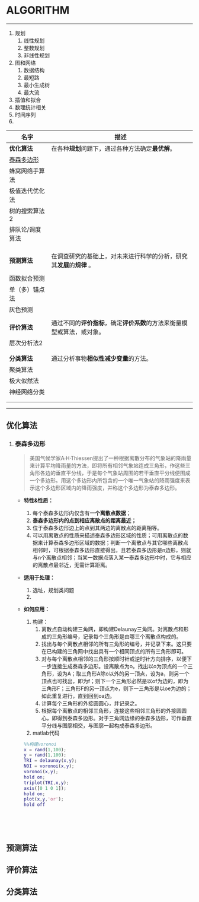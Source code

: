 # ALGORITHM

---

1. 规划
   1. 线性规划
   2. 整数规划
   3. 非线性规划
2. 图和网络
   1. 数据结构
   2. 最短路
   3. 最小生成树
   4. 最大流
3. 插值和拟合
4. 数理统计相关
5. 时间序列
6. ​



| 名字              | 描述                                       |
| --------------- | ---------------------------------------- |
| **优化算法**        | 在各种**规划**问题下，通过各种方法确定**最优解**。            |
| [泰森多边形](#泰森多边形) |                                          |
| 蜂窝网络手算法         |                                          |
| 极值迭代优化法         |                                          |
| 树的搜索算法2         |                                          |
| 排队论/调度算法        |                                          |
|                 |                                          |
|                 |                                          |
|                 |                                          |
| **预测算法**        | 在调查研究的基础上，对未来进行科学的分析，研究其**发展**的**规律** 。  |
|                 |                                          |
| 函数拟合预测          |                                          |
| 单（多）锚点法         |                                          |
| 灰色预测            |                                          |
|                 |                                          |
| **评价算法**        | 通过不同的**评价指标**，确定**评价系数**的方法来衡量模型或算法，或对象。 |
| 层次分析法2          |                                          |
|                 |                                          |
|                 |                                          |
| **分类算法**        | 通过分析事物**相似性减少变量**的方法。                    |
| 聚类算法            |                                          |
| 极大似然法           |                                          |
| 神经网络分类          |                                          |
|                 |                                          |
|                 |                                          |

----

## 优化算法

1. ### 泰森多边形

   > 美国气候学家A·H·Thiessen提出了一种根据离散分布的气象站的降雨量来计算平均降雨量的方法，即将所有相邻气象站连成三角形，作这些三角形各边的垂直平分线，于是每个气象站周围的若干垂直平分线便围成一个多边形。用这个多边形内所包含的一个唯一气象站的降雨强度来表示这个多边形区域内的降雨强度，并称这个多边形为泰森多边形。

   - **特性&性质：**

     1. 每个泰森多边形内仅含有**一个离散点数据**；
     2. **泰森多边形内的点到相应离散点的距离最近；**
     3. 位于泰森多边形边上的点到其两边的离散点的距离相等。
     4. 可以用离散点的性质来描述泰森多边形区域的性质；可用离散点的数据来计算泰森多边形区域的数据；判断一个离散点与其它哪些离散点相邻时，可根据泰森多边形直接得出，且若泰森多边形是n边形，则就与n个离散点相邻；当某一数据点落入某一泰森多边形中时，它与相应的离散点最邻近，无需计算距离。

   - **适用于处理：**

     1. 选址，规划类问题
     2. ​

   - **如何应用：**

     1. 构建：
        1. 离散点自动构建三角网，即构建Delaunay三角网。对离散点和形成的三角形编号，记录每个三角形是由哪三个离散点构成的。
        2. 找出与每个离散点相邻的所有三角形的编号，并记录下来。这只要在已构建的三角网中找出具有一个相同顶点的所有三角形即可。
        3. 对与每个离散点相邻的三角形按顺时针或逆时针方向排序，以便下一步连接生成泰森多边形。设离散点为o。找出以o为顶点的一个三角形，设为A；取三角形A除o以外的另一顶点，设为a，则另一个顶点也可找出，即为f；则下一个三角形必然是以of为边的，即为三角形F；三角形F的另一顶点为e，则下一三角形是以oe为边的；如此重复进行，直到回到oa边。
        4. 计算每个三角形的外接圆圆心，并记录之。
        5. 根据每个离散点的相邻三角形，连接这些相邻三角形的外接圆圆心，即得到泰森多边形。对于三角网边缘的泰森多边形，可作垂直平分线与图廓相交，与图廓一起构成泰森多边形。
     2. matlab代码

     ```matlab
     %%构建voronoi
     x = rand(1,100);
     y = rand(1,100);
     TRI = delaunay(x,y);
     NOI = voronoi(x,y);
     voronoi(x,y);
     hold on;
     triplot(TRI,x,y);
     axis([0 1 0 1]);
     hold on;
     plot(x,y,'or');
     hold off
     ```

     ​

   ​

## 预测算法

## 评价算法

## 分类算法

